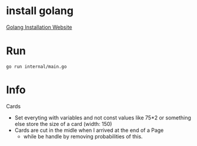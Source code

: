 # install golang

[Golang Installation Website](https://go.dev/doc/install)

# Run

`go run internal/main.go`

# Info

Cards
- Set everyting with variables and not const values like 75*2 or something else store the size of a card (width: 150)
- Cards are cut in the midle when I arrived at the end of a Page
    - while be handle by removing probabilities of this.